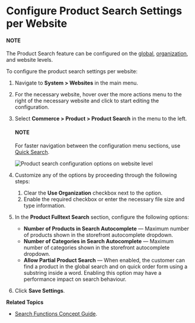 <a id="sys-websites-commerce-products-search"></a>

# Configure Product Search Settings per Website

#### NOTE
The Product Search feature can be configured on the [global](../../../../configuration/commerce/product/global-product-search.md#configuration-guide-commerce-configuration-product-search), [organization](../../../../user-management/organizations/org-configuration/commerce/product/organization-product-search.md#sys-users-organization-commerce-products-search), and website levels.

To configure the product search settings per website:

1. Navigate to  **System > Websites** in the main menu.
2. For the necessary website, hover over the <i class="fa fa-ellipsis-h fa-lg" aria-hidden="true"></i> more actions menu to the right of the necessary website and click <i class="fas fa-cog" aria-hidden="true"></i> to start editing the configuration.
3. Select **Commerce > Product > Product Search** in the menu to the left.

   #### NOTE
   For faster navigation between the configuration menu sections, use [Quick Search](../../../../configuration/quick-search.md#user-guide-system-configuration-quick-search).

   ![Product search configuration options on website level](user/img/system/websites/web_configuration/config-product-search.png)
4. Customize any of the options by proceeding through the following steps:
   1. Clear the **Use Organization** checkbox next to the option.
   2. Enable the required checkbox or enter the necessary file size and type information.
5. In the **Product Fulltext Search** section, configure the following options:
   * **Number of Products in Search Autocomplete** — Maximum number of products shown in the storefront autocomplete dropdown.
   * **Number of Categories in Search Autocomplete** — Maximum number of categories shown in the storefront autocomplete dropdown.
   * **Allow Partial Product Search** — When enabled, the customer can find a product in the global search and on quick order form using a substring inside a word. Enabling this option may have a performance impact on search behaviour.
6. Click **Save Settings**.

**Related Topics**

* [Search Functions Concept Guide](../../../../../../concept-guides/catalog-promotions/search/index.md#user-guide-getting-started-search).

<!-- fa-bars = fa-navicon -->
<!-- Ic Tiles is used as Set As Default in saved views, and as tiles in display layout options -->
<!-- IcPencil refers to Rename in Commerce and Inline Editing in CRM -->
<!-- Check mark in the square. -->
<!-- SortDesc is also used as drop-down arrow -->
<!-- A -->
<!-- B -->
<!-- C -->
<!-- D -->
<!-- E -->
<!-- F -->
<!-- G -->
<!-- H -->
<!-- I -->
<!-- L -->
<!-- M -->
<!-- P -->
<!-- R -->
<!-- S -->
<!-- T -->
<!-- U -->
<!-- Z -->
